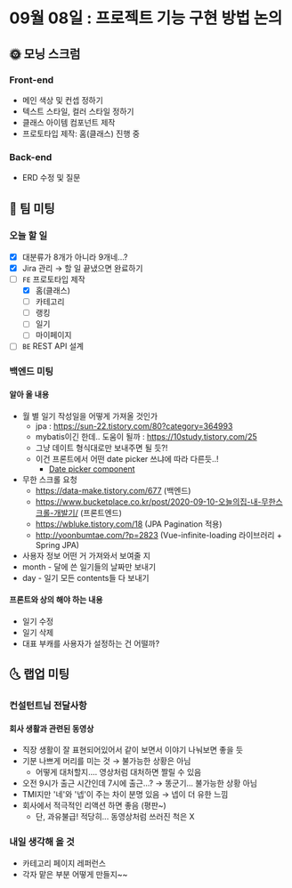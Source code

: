 # 09월 08일 : 프로젝트 기능 구현 방법 논의

## 🌞 모닝 스크럼

### Front-end

- 메인 색상 및 컨셉 정하기
- 텍스트 스타일, 컬러 스타일 정하기
- 클래스 아이템 컴포넌트 제작
- 프로토타입 제작: 홈(클래스) 진행 중

### Back-end

- ERD 수정 및 질문

## 💬 팀 미팅

### 오늘 할 일

- [x] 대분류가 8개가 아니라 9개네...?
- [x] Jira 관리 → 할 일 끝냈으면 완료하기
- [ ] `FE` 프로토타입 제작
  - [x] 홈(클래스)
  - [ ] 카테고리
  - [ ] 랭킹
  - [ ] 일기
  - [ ] 마이페이지
- [ ] `BE` REST API 설계

### 백엔드 미팅

#### 알아 올 내용

- 월 별 일기 작성일을 어떻게 가져올 것인가
  - jpa : https://sun-22.tistory.com/80?category=364993
  - mybatis이긴 한데.. 도움이 될까 : https://10study.tistory.com/25
  - 그냥 데이트 형식대로만 보내주면 될 듯?!
  - 이건 프론트에서 어떤 date picker 쓰냐에 따라 다른듯..!
    - [Date picker component](https://vuetifyjs.com/en/components/date-pickers/)
- 무한 스크롤 요청
  - https://data-make.tistory.com/677 (백엔드)
  - https://www.bucketplace.co.kr/post/2020-09-10-오늘의집-내-무한스크롤-개발기/ (프론트엔드)
  - https://wbluke.tistory.com/18 (JPA Pagination 적용)
  - http://yoonbumtae.com/?p=2823 (Vue-infinite-loading 라이브러리 + Spring JPA)
- 사용자 정보 어떤 거 가져와서 보여줄 지
- month - 달에 쓴 일기들의 날짜만 보내기
- day - 일기 모든 contents들 다 보내기

#### 프론트와 상의 해야 하는 내용

- 일기 수정
- 일기 삭제
- 대표 부캐를 사용자가 설정하는 건 어떨까?

## 🌜 랩업 미팅

### 컨설턴트님 전달사항

#### 회사 생활과 관련된 동영상

- 직장 생활이 잘 표현되어있어서 같이 보면서 이야기 나눠보면 좋을 듯
- 기분 나쁘게 머리를 미는 것 → 불가능한 상황은 아님
  - 어떻게 대처할지.... 영상처럼 대처하면 짤릴 수 있음
- 오전 9시가 출근 시간인데 7시에 출근...? → 똥군기... 불가능한 상황 아님
- TMI지만 '네'와 '넵'이 주는 차이 분명 있음 → 넵이 더 유한 느낌
- 회사에서 적극적인 리액션 하면 좋음 (평판~)
  - 단, 과유불급! 적당히... 동영상처럼 쓰러진 척은 X

### 내일 생각해 올 것

- 카테고리 페이지 레퍼런스
- 각자 맡은 부분 어떻게 만들지~~
